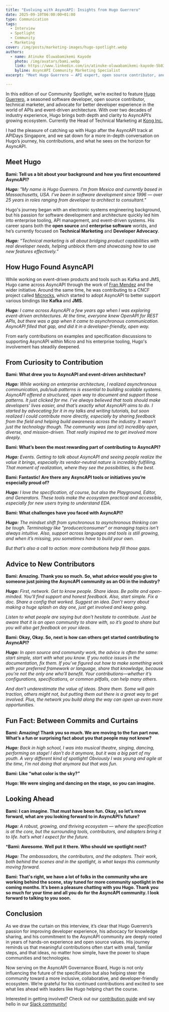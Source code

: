 ```yaml
---
title: "Evolving with AsyncAPI: Insights from Hugo Guerrero"
date: 2025-09-10T06:00:00+01:00
type: Communication
tags:
  - Interview
  - Spotlight
  - Community
  - Marketing
cover: /img/posts/marketing-images/hugo-spotlight.webp
authors:
  - name: Atinuke Oluwabamikemi Kayode
    photo: /img/avatars/bami.webp
    link: https://www.linkedin.com/in/atinuke-oluwabamikemi-kayode-5b838b1b7/
    byline: AsyncAPI Community Marketing Specialist
excerpt: "Meet Hugo Guerrero — API expert, open source contributor, and new AsyncAPI Governance Board member. In this spotlight, he shares his journey, community insights, and hopes for AsyncAPI’s future."

---
```


In this edition of our Community Spotlight, we’re excited to feature [Hugo Guerrero](https://www.linkedin.com/in/hugoguerrero/), a seasoned software developer, open source contributor, technical marketer, and advocate for better developer experience in the world of APIs and event-driven architecture. With over two decades of industry experience, Hugo brings both depth and clarity to AsyncAPI’s growing ecosystem. Currently the Head of Technical Marketing at [Kong Inc.](https://www.linkedin.com/company/konghq/)

I had the pleasure of catching up with Hugo after the AsyncAPI track at APIDays Singapore, and we sat down for a more in-depth conversation on Hugo’s journey, his contributions, and what he sees on the horizon for AsyncAPI.

## Meet Hugo

**Bami: Tell us a bit about your background and how you first encountered AsyncAPI?**

***Hugo:** "My name is Hugo Guerrero. I'm from Mexico and currently based in Massachusetts, USA. I’ve been in software development since 1996 — over 25 years in roles ranging from developer to architect to consultant."*

Hugo's journey began with an electronic systems engineering background, but his passion for software development and architecture quickly led him into enterprise tooling, API management, and event-driven systems. His career spans both the **open source** and **enterprise software** worlds, and he’s currently focused on **Technical Marketing** and **Developer Advocacy**.

***Hugo:** “Technical marketing is all about bridging product capabilities with real developer needs, helping unblock them and showcasing how to use new features effectively.”*

## How Hugo Found AsyncAPI

While working on event-driven products and tools such as Kafka and JMS, Hugo came across AsyncAPI through the work of [Fran Mendez](https://www.linkedin.com/in/fmvilas/) and the wider initiative. Around the same time, he was contributing to a CNCF project called [Microcks](https://github.com/microcks/microcks), which started to adopt AsyncAPI to better support various bindings like **Kafka** and **JMS**.

***Hugo:** I came across AsyncAPI a few years ago when I was exploring event-driven architectures. At the time, everyone knew OpenAPI for REST APIs, but there was a gap when it came to asynchronous communication. AsyncAPI filled that gap, and did it in a developer-friendly, open way.*

From early contributions on examples and specification discussions to supporting AsyncAPI within Micro and his enterprise tooling, Hugo's involvement has steadily deepened.

## From Curiosity to Contribution

**Bami: What drew you to AsyncAPI and event-driven architecture?**

***Hugo:** While working on enterprise architecture, I realized asynchronous communication, pub/sub patterns is essential to building scalable systems. AsyncAPI offered a structured, open way to document and support those patterns. It just clicked for me. I’ve always believed that tools should make developers' lives easier, and that’s exactly what AsyncAPI aims to do. I started by advocating for it in my talks and writing tutorials, but soon realized I could contribute more directly, especially by sharing feedback from the field and helping build awareness across the industry. It wasn’t just the technology though. The community was (and is!) incredibly open, diverse, and mission-driven. That really inspired me to get involved more deeply.*

**Bami: What’s been the most rewarding part of contributing to AsyncAPI?**

***Hugo:** Events. Getting to talk about AsyncAPI and seeing people realize the value it brings, especially its vendor-neutral nature is incredibly fulfilling. That moment of realization, where they see the possibilities, is the best.*

**Bami: Fantastic! Are there any AsyncAPI tools or initiatives you’re especially proud of?**

***Hugo:**  I love the specification, of course, but also the Playground, Editor, and Generators. These tools make the ecosystem practical and accessible, especially for new users trying to understand EDA.*

**Bami: What challenges have you faced with AsyncAPI?**

***Hugo:** The mindset shift from synchronous to asynchronous thinking can be tough. Terminology like "producer/consumer" or managing topics isn’t always intuitive. Also, support across languages and tools is still growing, and when it’s missing, you sometimes have to build your own.*

*But that’s also a call to action: more contributions help fill those gaps.*

## Advice to New Contributors

**Bami:  Amazing. Thank you so much. So, what advice would you give to someone just joining the AsyncAPI community as an OG in the industry?**

***Hugo:** First, network. Get to know people. Share ideas. Be polite and open-minded. You’ll find support and honest feedback. Also, start simple. Fix a doc. Share a config that worked. Suggest an idea. Don’t worry about making a huge splash on day one, just get involved and keep going.*

*Listen to what people are saying but don’t hesitate to contribute. Just be aware that it is an open community to share with, so it’s good to share but you will also get feedback on your ideas.*

**Bami: Okay, Okay. So, next is how can others get started contributing to AsyncAPI?**

***Hugo:** In open source and community work, the advice is often the same: start simple, start with what you know. If you notice issues in the documentation, fix them. If you’ve figured out how to make something work with your preferred framework or language, share that knowledge, because you're not the only one who’ll benefit. Your contributions—whether it’s configurations, specifications, or common pitfalls, can help many others.*

*And don’t underestimate the value of ideas. Share them. Some will gain traction, others might not, but putting them out there is a great way to get involved. Plus, the network you build along the way can open up even more opportunities.*

## Fun Fact: Between Commits and Curtains

**Bami: Amazing! Thank you so much. We are moving to the fun part now. What’s a fun or surprising fact about you that people may not know?**

***Hugo:** Back in high school, I was into musical theatre, singing, dancing, performing on stage! I don’t do it anymore, but it was a big part of my youth. A very different kind of spotlight! Obviously I was young and agile at the time, I’m not doing that anymore but that was fun.*

**Bami: Like “what color is the sky?”**

**Hugo: We were singing and dancing on the stage, so you can imagine.**

## Looking Ahead

**Bami: I can imagine. That must have been fun. Okay, so let’s move forward, what are you looking forward to in AsyncAPI’s future?**

***Hugo:** A robust, growing, and thriving ecosystem — where the specification is at the core, but the surrounding tools, contributors, and adopters bring it to life. hat’s what I expect for the future.*

***Bami: Awesome. Well put it there. Who should we spotlight next?**

***Hugo:** The ambassadors, the contributors, and the adopters. Their work, both behind the scenes and in the spotlight, is what keeps this community moving forward.*

**Bami: That's right, we have a lot of folks in the community who are working behind the scene, stay tuned for more community spotlight in the coming months. It’s been a pleasure chatting with you Hugo. Thank you so much for your time and all you do for the AsyncAPI community. I look forward to talking to you soon.**

## Conclusion

As we draw the curtain on this interview, it’s clear that Hugo Guerrero’s passion for improving developer experience, his advocacy for knowledge sharing, and his commitment to the AsyncAPI community are deeply rooted in years of hands-on experience and open source values. His journey reminds us that meaningful contributions often start with small, familiar steps, and that ideas, no matter how simple, have the power to shape communities and technologies.

Now serving on the AsyncAPI Governance Board, Hugo is not only influencing the future of the specification but also helping steer the community toward a more inclusive, collaborative, and developer-friendly ecosystem. We’re grateful for his continued contributions and excited to see what lies ahead with leaders like Hugo helping chart the course.

Interested in getting involved? Check out our [contribution guide](https://github.com/asyncapi/spec/blob/master/CONTRIBUTING.md#contributing-to-asyncapi) and say hello in our [Slack community!](https://asyncapi.slack.com/ssb/redirect)